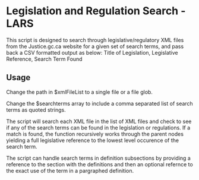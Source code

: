 # Legislation and Regulation Search - LARS

This script is designed to search through legislative/regulatory XML files from the Justice.gc.ca website for a given 
set of search terms, and pass back a CSV formatted output as below:
Title of Legislation, Legislative Reference, Search Term Found

## Usage
Change the path in $xmlFileList to a single file or a file glob.

Change the $searchterms array to include a comma separated list of search terms as quoted strings.

The script will search each XML file in the list of XML files and check to see if any of the search terms can 
be found in the legislation or regulations.  If a match is found, the function recursively works through the parent nodes yielding a full legislative reference to the lowest level occurence of the search term.

The script can handle search terms in definition subsections by providing a reference to the section with the definitions and then an optional refernce to the exact use of the term in a pargraphed definition.

